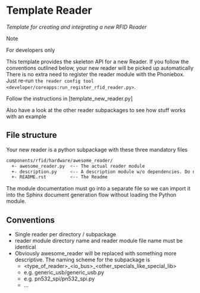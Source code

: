 # Template Reader

*Template for creating and integrating a new RFID Reader*

> [!NOTE]
> For developers only

This template provides the skeleton API for a new Reader. If you follow
the conventions outlined below, your new reader will be picked up
automatically There is no extra need to register the reader module with
the Phoniebox. Just re-run `the reader config tool <developer/coreapps:run_register_rfid_reader.py>`.

Follow the instructions in [template_new_reader.py]

Also have a look at the other reader subpackages to see how stuff works
with an example

## File structure

Your new reader is a python subpackage with these three mandatory files

``` bash
components/rfid/hardware/awesome_reader/
  +- awesome_reader.py  <-- The actual reader module
  +- description.py     <-- A description module w/o dependencies. Do not change the filename!
  +- README.rst         <-- The Readme
```

The module documentation must go into a separate file so we can import
it into the Sphinx document generation flow without loading the Python
module.

## Conventions

-   Single reader per directory / subpackage
-   reader module directory name and reader module file name must be
    identical
-   Obviously awesome_reader will be replaced with something more
    descriptive. The naming scheme for the subpackage is
    -   \<type_of_reader\>\_\<io_bus\>\_\<other_specials_like_special_lib\>
    -   e.g. generic_usb/generic_usb.py
    -   e.g. pn532_spi/pn532_spi.py
    -   ...
